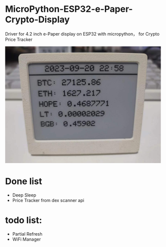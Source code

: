 # MicroPython-ESP32-e-Paper-Crypto-Display
Driver for 4.2 inch e-Paper  display on ESP32 with micropython， for Crypto Price Tracker

![Crypto Display Image](photo.jpg)

# Done list
* Deep Sleep
* Price Tracker from dex scanner api

# todo list:
* Partial Refresh
* WiFi Manager
